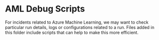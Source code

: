 # AML Debug Scripts

For incidents related to Azure Machine Learning, we may want to check particular
run details, logs or configurations related to a run. Files added in this folder
include scripts that can help to make this more efficient.
